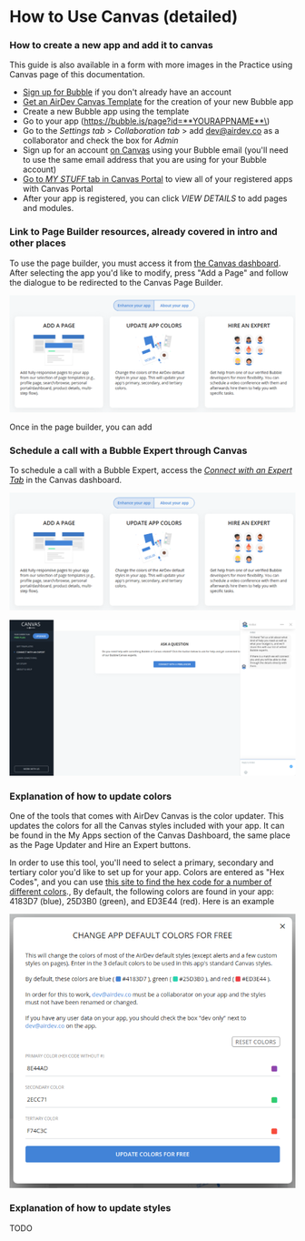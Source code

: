 # How to Use Canvas \(detailed\)

### How to create a new app and add it to canvas

This guide is also available in a form with more images in the Practice using Canvas page of this documentation.

* [Sign up for Bubble](https://bubble.io) if you don't already have an account
* [Get an AirDev Canvas Template](https://bubble.io/template/canvas-starter-template-1541110863579x114287102114398200) for the creation of your new Bubble app
* Create a new Bubble app using the template
* Go to your app \(https://bubble.is/page?id=**YOURAPPNAME**\)
* Go to the _Settings tab_ &gt; _Collaboration tab_ &gt; add [dev@airdev.co](mailto:dev@airdev.co) as a collaborator and check the box for _Admin_
* Sign up for an account [on Canvas](https://canvas.airdev.co) using your Bubble email \(you'll need to use the same email address that you are using for your Bubble account\)
* [Go to _MY STUFF_ tab in Canvas Portal](https://canvas.airdev.co/index?tab=my%20stuff&sub=apps) to view all of your registered apps with Canvas Portal
* After your app is registered, you can click _VIEW DETAILS_ to add pages and modules.

### Link to Page Builder resources, already covered in intro and other places

To use the page builder, you must access it from [the Canvas dashboard](https://canvas.airdev.co/index?tab=my%20stuff&sub=apps). After selecting the app you'd like to modify, press "Add a Page" and follow the dialogue to be redirected to the Canvas Page Builder.

![Press &quot;Add a Page&quot; to be redirected to the page editor.](../../.gitbook/assets/screenshot-from-2019-11-11-20-35-00.png)

Once in the page builder, you can add 

### Schedule a call with a Bubble Expert through Canvas

To schedule a call with a Bubble Expert, access the [_Connect with an Expert Tab_](https://canvas.airdev.co/index?tab=connect%20with%20an%20expert&sub=apps) in the Canvas dashboard.

![You can select &quot;Hire an expert&quot; or click on the &quot;Connect with an Expert&quot; tab in Canvas to see this section.](../../.gitbook/assets/screenshot-from-2019-11-11-20-35-00.png)

![View of beginning steps in connecting with an expert.](../../.gitbook/assets/fireshot-capture-002-canvas-bubble-resources_-the-ultimate-bubble-development-resource_-canvas.airde.png)

### Explanation of how to update colors

One of the tools that comes with AirDev Canvas is the color updater. This updates the colors for all the Canvas styles included with your app. It can be found in the My Apps section of the Canvas Dashboard, the same place as the Page Updater and Hire an Expert buttons.

In order to use this tool, you'll need to select a primary, secondary and tertiary color you'd like to set up for your app. Colors are entered as "Hex Codes", and you can use [this site to find the hex code for a number of different colors](https://htmlcolorcodes.com/)., By default, the following colors are found in your app: 4183D7 \(blue\), 25D3B0 \(green\), and ED3E44 \(red\). Here is an example

![Example of a color change. Note the previews of the colors on the right hand side of the inputs.](../../.gitbook/assets/screenshot-from-2019-11-11-20-52-24.png)

### Explanation of how to update styles

TODO

